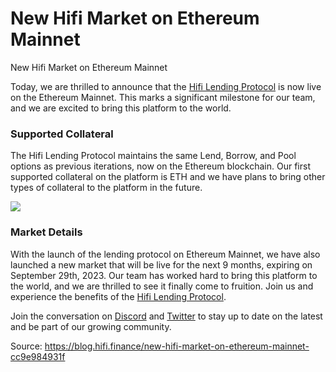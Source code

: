 
# New Hifi Market on Ethereum Mainnet

New Hifi Market on Ethereum Mainnet

Today, we are thrilled to announce that the [Hifi Lending Protocol](https://app.hifi.finance/) is now live on the Ethereum Mainnet. This marks a significant milestone for our team, and we are excited to bring this platform to the world.

### Supported Collateral

The Hifi Lending Protocol maintains the same Lend, Borrow, and Pool options as previous iterations, now on the Ethereum blockchain. Our first supported collateral on the platform is ETH and we have plans to bring other types of collateral to the platform in the future.

![](../images/2023-01-17_new-hifi-market-on-ethereum-mainnet/1_AlNAmwnYk5v5Z-0N6ktfoA.png)

### Market Details

With the launch of the lending protocol on Ethereum Mainnet, we have also launched a new market that will be live for the next 9 months, expiring on September 29th, 2023. Our team has worked hard to bring this platform to the world, and we are thrilled to see it finally come to fruition. Join us and experience the benefits of the [Hifi Lending Protocol](https://app.hifi.finance/).

Join the conversation on [Discord](https://discord.com/invite/mhtSRz6) and [Twitter](https://twitter.com/hififinance) to stay up to date on the latest and be part of our growing community.


Source: https://blog.hifi.finance/new-hifi-market-on-ethereum-mainnet-cc9e984931f
